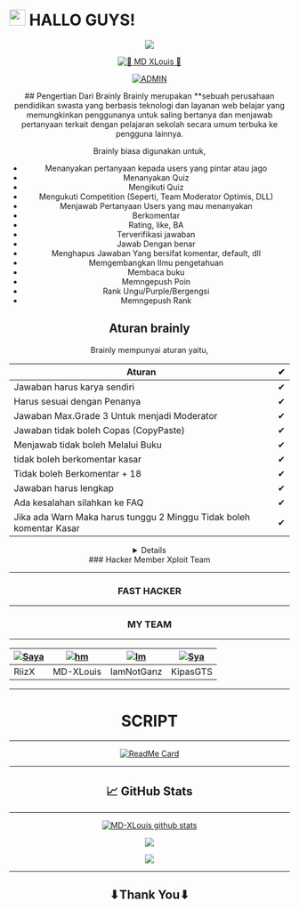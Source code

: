 # <img src="https://github.com/TheDudeThatCode/TheDudeThatCode/blob/master/Assets/Hi.gif" width="29px"> HALLO GUYS!
<p align="center">
<img src="https://user-images.githubusercontent.com/MR-X-WHITEJUNIOR/https://www.wallpaperbetter.com/wallpaper/637/464/851/gameglobe-action-adventure-2K-wallpaper.jpg"
  </p>
<br>
<p align="center">
 <a href="#"><img title="🐊 MD XLouis 🐊" src="https://img.shields.io/badge/MD X Louis-green?colorA=%23ff0000&colorB=%23017e40&style=for-the-badge"></a>
</p>
<p align="center">
<a href="https://github.com/MD-XLouis"><img title="ADMIN" src="https://img.shields.io/badge/AUTHOR-MD XLouis-blue.svg?style=for-the-badge&logo=github"></a>
</p>
<div align="center">
  ## Pengertian Dari Brainly
  Brainly merupakan **sebuah perusahaan pendidikan swasta yang berbasis teknologi dan layanan web belajar yang memungkinkan penggunanya untuk saling bertanya dan menjawab pertanyaan terkait dengan pelajaran sekolah secara umum terbuka ke pengguna lainnya.

Brainly biasa digunakan untuk,
- Menanyakan pertanyaan kepada users yang pintar atau jago
- Menanyakan Quiz
- Mengikuti Quiz
- Mengukuti Competition (Seperti, Team Moderator Optimis, DLL)
- Menjawab Pertanyaan Users yang mau menanyakan
- Berkomentar 
- Rating, like, BA
- Terverifikasi jawaban
- Jawab Dengan benar
- Menghapus Jawaban Yang bersifat komentar, default, dll
- Memgembangkan Ilmu pengetahuan
- Membaca buku
- Memngepush Poin
- Rank Ungu/Purple/Bergengsi
- Memngepush Rank

## Aturan brainly

Brainly mempunyai aturan yaitu,

|Aturan|✔|
|------|--|
|Jawaban harus karya sendiri|✔|
|Harus sesuai dengan Penanya|✔|
|Jawaban Max.Grade 3 Untuk menjadi Moderator|✔|
|Jawaban tidak boleh Copas (CopyPaste)|✔|
|Menjawab tidak boleh Melalui Buku|✔|
|tidak boleh berkomentar kasar|✔|
|Tidak boleh Berkomentar + 18|✔|
|Jawaban harus lengkap|✔|
|Ada kesalahan silahkan ke FAQ |✔|
|Jika ada Warn Maka harus tunggu 2 Minggu Tidak boleh komentar Kasar|✔


<details>
  
  
  >Slow Or Fast Respons
  
  >VIRTEX Is My Dairy
  
  >Hacker Or Hacker War
  
  </details>
### Hacker Member Xploit Team

--------

### FAST HACKER 
--------
### MY TEAM
---------

| [![Saya](https://github.com/Riizx.png?size=100)](https://github.com/RiizX) | [![hm](https://github.com/MD-XLouis.png?size=100)](https://github.com/MD-XLouis) | [![lm](https://github.com/IamNotGanz.png?size=100)](https://github.com/IamNotGanz) | [![Sya](https://github.com/KipasGTS.png?size=100)](https://github.com/KipasGTS)|
|------|------|------|------|
| RiizX | MD-XLouis | IamNotGanz | KipasGTS | [![Saya]
  
  ------------------

# SCRIPT 
---------

<p align="center">
  
[![ReadMe Card](https://github-readme-stats.vercel.app/api/pin/?username=MD-XLouis&repo=MD-XLouis&theme=highcontrast)](https://github.com/MD-XLouis)

</p>

-----------
## 📈 GitHub Stats

-----------

<p align="center">
<a href="https://github.com/MD-XLouis/github-readme-stats">
  <img align="center" src="https://github-readme-stats.anuraghazra1.vercel.app/api?username=MD-XLouis&show_icons=true&include_all_commits=true&theme=material-white" alt="MD-XLouis github stats" />
</a>
</p>
  
  <p align="center">
<a href="https://github.com/MD-XLouis/github-readme-stats">
  <!-- Change the `github-readme-stats.anuraghazra1.vercel.app` to `github-readme-stats.vercel.app`  -->
  <img align="center" src="https://github-readme-stats.anuraghazra1.vercel.app/api/top-langs/?username=MD-XLouis&layout=compact&theme=material-white" /
  </p>
   

  <p align="center">
  </a>
  <img src="https://komarev.com/ghpvc/?username=MD-XLouis&label=VIEWS&style=flat-square&color=orange" />
</p>

--------

## ⬇Thank You⬇

  
